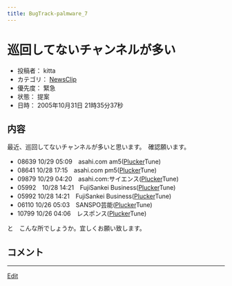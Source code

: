 ```yaml
---
title: BugTrack-palmware_7
---
```


# 巡回してないチャンネルが多い

* 投稿者： kitta
* カテゴリ： [NewsClip](/NewsClip)
* 優先度： 緊急
* 状態： 提案
* 日時： 2005年10月31日 21時35分37秒



## 内容

最近、巡回してないチャンネルが多いと思います。　確認願います。

* 08639 	10/29 05:09　asahi.com am5([Plucker](/Plucker)Tune)
* 08641 	10/28 17:15　asahi.com pm5([Plucker](/Plucker)Tune)
* 09879 	10/29 04:20　asahi.com:サイエンス([Plucker](/Plucker)Tune)
* 05992　10/28 14:21　FujiSankei Business([Plucker](/Plucker)Tune)
* 05992 	10/28 14:21　FujiSankei Business([Plucker](/Plucker)Tune)
* 06110 	10/26 05:03　SANSPO芸能([Plucker](/Plucker)Tune)
* 10799 	10/26 04:06　レスポンス([Plucker](/Plucker)Tune)


と　こんな所でしょうか。宜しくお願い致します。


## コメント

<!--  -->


----

[Edit](https://github.com/vitroid/vitroid.github.io/edit/master/MD/BugTrack-palmware_7.md)

